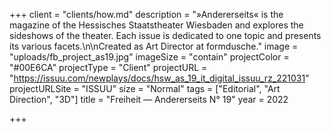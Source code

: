 +++
client = "clients/how.md"
description = "»Andererseits« is the magazine of the Hessisches Staatstheater Wiesbaden and explores the sideshows of the theater. Each issue is dedicated to one topic and presents its various facets.\n\nCreated as Art Director at formdusche."
image = "uploads/fb_project_as19.jpg"
imageSize = "contain"
projectColor = "#00E6CA"
projectType = "Client"
projectURL = "https://issuu.com/newplays/docs/hsw_as_19_it_digital_issuu_rz_221031"
projectURLSite = "ISSUU"
size = "Normal"
tags = ["Editorial", "Art Direction", "3D"]
title = "Freiheit — Andererseits N° 19"
year = 2022

+++
